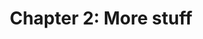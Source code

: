 ---
title: 'Chapter 2: More stuff'
description:
  'This chapter will teach you even more stuff and help you learn some new
  concepts.'
prev: /chapter1
next: null
type: chapter
id: 2
---